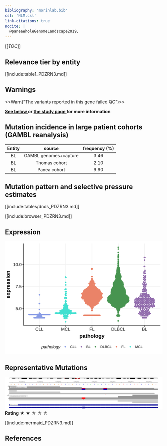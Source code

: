 ```yaml
---
bibliography: 'morinlab.bib'
csl: 'NLM.csl'
link-citations: true
nocite: |
  @paneaWholeGenomeLandscape2019, 
---
```

[[_TOC_]]




## Relevance tier by entity

[[include:table1_PDZRN3.md]]

## Warnings

<<Warn("The variants reported in this gene failed QC")>>

**[See below ](#representative-mutations) or [the study page ](papers/paneaWholeGenomeLandscape2019.md#tier-2) for more information**

## Mutation incidence in large patient cohorts (GAMBL reanalysis)

|Entity|source               |frequency (%)|
|:------:|:---------------------:|:-------------:|
|BL    |GAMBL genomes+capture|3.46         |
|BL    |Thomas cohort        |2.10         |
|BL    |Panea cohort         |9.90         |

## Mutation pattern and selective pressure estimates

[[include:tables/dnds_PDZRN3.md]]




[[include:browser_PDZRN3.md]]

## Expression
![](images/gene_expression/PDZRN3_by_pathology.svg)
<!-- ORIGIN: paneaWholeGenomeLandscape2019 -->
<!-- BL: paneaWholeGenomeLandscape2019 -->

## Representative Mutations

![](primary/Panea_PDZRN3_1.svg)
**Rating**
&starf; &starf; &star; &star; &star; 

[[include:mermaid_PDZRN3.md]]

## References

